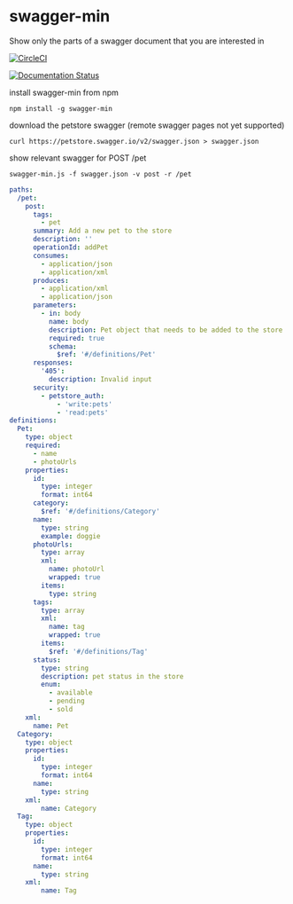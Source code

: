 # swagger-min
Show only the parts of a swagger document that you are interested in

[![CircleCI](https://circleci.com/gh/kjjuno/swagger-min.svg?style=svg)](https://circleci.com/gh/kjjuno/swagger-min)

[![Documentation Status](https://readthedocs.org/projects/swagger-min/badge/?version=latest)](https://swagger-min.readthedocs.io/en/latest/?badge=latest)

install swagger-min from npm
```
npm install -g swagger-min
```

download the petstore swagger (remote swagger pages not yet supported)
```
curl https://petstore.swagger.io/v2/swagger.json > swagger.json
```

show relevant swagger for POST /pet
```
swagger-min.js -f swagger.json -v post -r /pet
```

```yaml
paths:
  /pet:
    post:
      tags:
        - pet
      summary: Add a new pet to the store
      description: ''
      operationId: addPet
      consumes:
        - application/json
        - application/xml
      produces:
        - application/xml
        - application/json
      parameters:
        - in: body
          name: body
          description: Pet object that needs to be added to the store
          required: true
          schema:
            $ref: '#/definitions/Pet'
      responses:
        '405':
          description: Invalid input
      security:
        - petstore_auth:
            - 'write:pets'
            - 'read:pets'
definitions:
  Pet:
    type: object
    required:
      - name
      - photoUrls
    properties:
      id:
        type: integer
        format: int64
      category:
        $ref: '#/definitions/Category'
      name:
        type: string
        example: doggie
      photoUrls:
        type: array
        xml:
          name: photoUrl
          wrapped: true
        items:
          type: string
      tags:
        type: array
        xml:
          name: tag
          wrapped: true
        items:
          $ref: '#/definitions/Tag'
      status:
        type: string
        description: pet status in the store
        enum:
          - available
          - pending
          - sold
    xml:
      name: Pet
  Category:
    type: object
    properties:
      id:
        type: integer
        format: int64
      name:
        type: string
    xml:
        name: Category
  Tag:
    type: object
    properties:
      id:
        type: integer
        format: int64
      name:
        type: string
    xml:
        name: Tag
```
